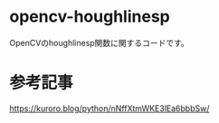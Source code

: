 # opencv-houghlinesp
OpenCVのhoughlinesp関数に関するコードです。

# 参考記事
https://kuroro.blog/python/nNffXtmWKE3lEa6bbbSw/
